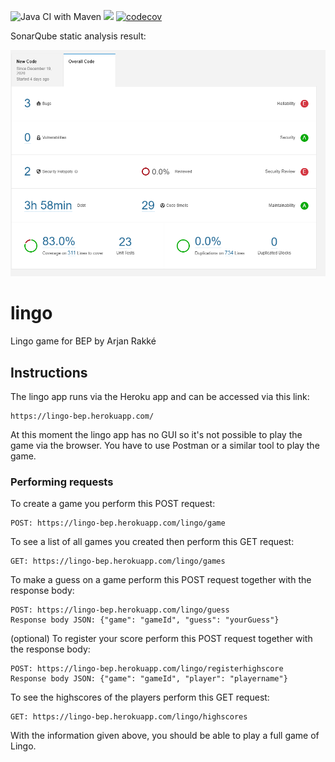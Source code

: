 ![Java CI with Maven](https://github.com/ArjanRakke/lingo/workflows/Java%20CI%20with%20Maven/badge.svg) ![](https://github.com/ArjanRakke/lingo/workflows/tests/badge.svg) [![codecov](https://codecov.io/gh/ArjanRakke/lingo/branch/master/graph/badge.svg?token=NJQY34S5JL)](https://codecov.io/gh/ArjanRakke/lingo)

SonarQube static analysis result:

![](images/SonarQubeAnalysis.PNG)

# lingo
Lingo game for BEP by Arjan Rakké

## Instructions

The lingo app runs via the Heroku app and can be accessed via this link:

```
https://lingo-bep.herokuapp.com/
```

At this moment the lingo app has no GUI so it's not possible to play the game via the browser.
You have to use Postman or a similar tool to play the game.

### Performing requests

To create a game you perform this POST request:
```
POST: https://lingo-bep.herokuapp.com/lingo/game
```

To see a list of all games you created then perform this GET request:
```
GET: https://lingo-bep.herokuapp.com/lingo/games
```

To make a guess on a game perform this POST request together with the response body:
```
POST: https://lingo-bep.herokuapp.com/lingo/guess
Response body JSON: {"game": "gameId", "guess": "yourGuess"}
```

(optional) To register your score perform this POST request together with the response body:
```
POST: https://lingo-bep.herokuapp.com/lingo/registerhighscore
Response body JSON: {"game": "gameId", "player": "playername"}
```

To see the highscores of the players perform this GET request:
```
GET: https://lingo-bep.herokuapp.com/lingo/highscores
```

With the information given above, you should be able to play a full game of Lingo.

